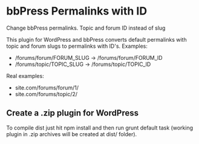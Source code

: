 bbPress Permalinks with ID
==========================

Change bbPress permalinks. Topic and forum ID instead of slug

This plugin for WordPress and bbPress converts default permalinks with topic and forum slugs to permalinks with ID's. Examples:

 * /forums/forum/FORUM_SLUG &rarr; /forums/forum/FORUM_ID
 * /forums/topic/TOPIC_SLUG &rarr; /forums/topic/TOPIC_ID

Real examples:
 * site.com/forums/forum/1/
 * site.com/forums/topic/2/

## Create a .zip plugin for WordPress
To compile dist just hit npm install and then run grunt default task (working plugin in .zip archives will be created at dist/ folder).